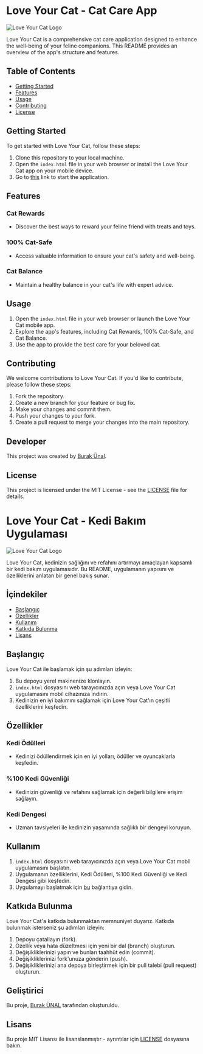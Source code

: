 # Love Your Cat - Cat Care App

![Love Your Cat Logo](assets/loveyourcat-logo.png)

Love Your Cat is a comprehensive cat care application designed to enhance the well-being of your feline companions. This README provides an overview of the app's structure and features.

## Table of Contents

- [Getting Started](#getting-started)
- [Features](#features)
- [Usage](#usage)
- [Contributing](#contributing)
- [License](#license)

## Getting Started

To get started with Love Your Cat, follow these steps:

1. Clone this repository to your local machine.
2. Open the `index.html` file in your web browser or install the Love Your Cat app on your mobile device.
3. Go to [this](https://burakunal28.github.io/lyc) link to start the application.

## Features

### Cat Rewards

- Discover the best ways to reward your feline friend with treats and toys.

### 100% Cat-Safe

- Access valuable information to ensure your cat's safety and well-being.

### Cat Balance

- Maintain a healthy balance in your cat's life with expert advice.

## Usage

1. Open the `index.html` file in your web browser or launch the Love Your Cat mobile app.
2. Explore the app's features, including Cat Rewards, 100% Cat-Safe, and Cat Balance.
3. Use the app to provide the best care for your beloved cat.

## Contributing

We welcome contributions to Love Your Cat. If you'd like to contribute, please follow these steps:

1. Fork the repository.
2. Create a new branch for your feature or bug fix.
3. Make your changes and commit them.
4. Push your changes to your fork.
5. Create a pull request to merge your changes into the main repository.

## Developer

This project was created by [Burak Ünal](https://linktr.ee/burakunal28).

## License

This project is licensed under the MIT License - see the [LICENSE](LICENSE) file for details.

# Love Your Cat - Kedi Bakım Uygulaması

![Love Your Cat Logo](assets/loveyourcat-logo.png)

Love Your Cat, kedinizin sağlığını ve refahını artırmayı amaçlayan kapsamlı bir kedi bakım uygulamasıdır. Bu README, uygulamanın yapısını ve özelliklerini anlatan bir genel bakış sunar.

## İçindekiler

- [Başlangıç](#başlangıç)
- [Özellikler](#özellikler)
- [Kullanım](#kullanım)
- [Katkıda Bulunma](#katkıda-bulunma)
- [Lisans](#lisans)

## Başlangıç

Love Your Cat ile başlamak için şu adımları izleyin:

1. Bu depoyu yerel makinenize klonlayın.
2. `index.html` dosyasını web tarayıcınızda açın veya Love Your Cat uygulamasını mobil cihazınıza indirin.
3. Kedinizin en iyi bakımını sağlamak için Love Your Cat'ın çeşitli özelliklerini keşfedin.

## Özellikler

### Kedi Ödülleri

- Kedinizi ödüllendirmek için en iyi yolları, ödüller ve oyuncaklarla keşfedin.

### %100 Kedi Güvenliği

- Kedinizin güvenliği ve refahını sağlamak için değerli bilgilere erişim sağlayın.

### Kedi Dengesi

- Uzman tavsiyeleri ile kedinizin yaşamında sağlıklı bir dengeyi koruyun.

## Kullanım

1. `index.html` dosyasını web tarayıcınızda açın veya Love Your Cat mobil uygulamasını başlatın.
2. Uygulamanın özelliklerini, Kedi Ödülleri, %100 Kedi Güvenliği ve Kedi Dengesi gibi keşfedin.
3. Uygulamayı başlatmak için [bu](https://burakunal28.github.io/lyc) bağlantıya gidin.

## Katkıda Bulunma

Love Your Cat'a katkıda bulunmaktan memnuniyet duyarız. Katkıda bulunmak isterseniz şu adımları izleyin:

1. Depoyu çatallayın (fork).
2. Özellik veya hata düzeltmesi için yeni bir dal (branch) oluşturun.
3. Değişikliklerinizi yapın ve bunları taahhüt edin (commit).
4. Değişikliklerinizi fork'unuza gönderin (push).
5. Değişikliklerinizi ana depoya birleştirmek için bir pull talebi (pull request) oluşturun.

## Geliştirici

Bu proje, [Burak ÜNAL](https://linktr.ee/burakunal28) tarafından oluşturuldu.

## Lisans

Bu proje MIT Lisansı ile lisanslanmıştır - ayrıntılar için [LICENSE](LICENSE) dosyasına bakın.
